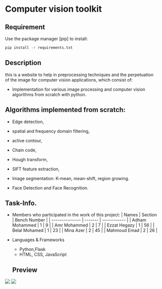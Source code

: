 # Computer vision toolkit
## Requirement

Use the package manager [pip] to install:

```bash
pip install -r requirements.txt
```

## Description
this is a website to help in preprocessing techniques and the perpetuation of the image for computer vision applications, which consist of:

- Implementation for various image processing and computer vision algorithms from scratch with python.

## Algorithms implemented from scratch:
- Edge detection,
- spatial and frequency domain filtering,
- active contour,
-  Chain code,
-  Hough transform,
-  SIFT feature extraction,
-  Image segmentation: K-mean, mean-shift, region growing.

- Face Detection and Face Recognition.
## Task-Info. 
- Members who participated in the work of this project:
  | Names           | Section | Bench Number |
  | --------------- | ------- | ------------ |
  | Adham Mohammed  |    1    |     9        |
  | Amr Mohammed    |    2    |     7        |
  | Ezzat Hegazy    |    1    |     56       |
  | Belal Mohamed   |    1    |     23       |
  | Mina Azer       |    2    |     45       |
  | Mahmoud Emad    |    2    |     26       |
- Languages & Frameworks
  - Python,Flask
  - HTML, CSS, JavaScript  
  
  ## Preview
![]([https://github.com/Computer-Vision-Spring23/a01-team13/blob/main/Images/perviews/tabs.gif](https://github.com/Amrmohamed090/Computer-Vision-Toolkit/blob/main/screenshots/SSD%20matching.png)https://github.com/Amrmohamed090/Computer-Vision-Toolkit/blob/main/screenshots/SSD%20matching.png])
![]([[https://github.com/Computer-Vision-Spring23/a01-team13/blob/main/Images/perviews/tabs.gif](https://github.com/Amrmohamed090/Computer-Vision-Toolkit/blob/main/screenshots/SSD%20matching.png)https://github.com/Amrmohamed090/Computer-Vision-Toolkit/blob/main/screenshots/SSD%20matching.png](https://github.com/Amrmohamed090/Computer-Vision-Toolkit/blob/main/screenshots/sift.png)https://github.com/Amrmohamed090/Computer-Vision-Toolkit/blob/main/screenshots/sift.png])


